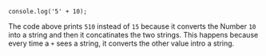```
console.log('5' + 10);
```

The code above prints ```510``` instead of ```15``` because it converts the Number ```10``` into a string and then
it concatinates the two strings. This happens because every time a ```+``` sees a string, it converts the other
value intro a string.
